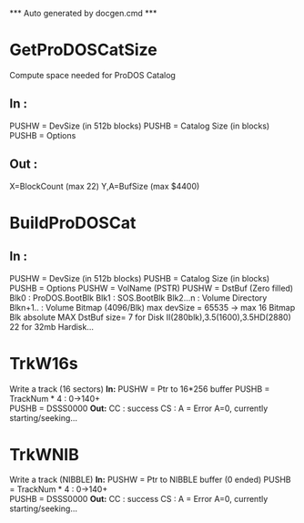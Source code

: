*** Auto generated by docgen.cmd ***  

# GetProDOSCatSize
 Compute space needed for ProDOS Catalog

## In :
 PUSHW = DevSize (in 512b blocks)
 PUSHB = Catalog Size (in blocks)
 PUSHB = Options

## Out : 
 X=BlockCount (max 22)
 Y,A=BufSize  (max $4400)

# BuildProDOSCat

## In :
 PUSHW = DevSize (in 512b blocks)
 PUSHB = Catalog Size (in blocks)
 PUSHB = Options
 PUSHW = VolName (PSTR)
 PUSHW = DstBuf (Zero filled)
  Blk0 : ProDOS.BootBlk
  Blk1 : SOS.BootBlk
  Blk2...n : Volume Directory
  Blkn+1.. : Volume Bitmap (4096/Blk)
  max devSize = 65535 ->  max 16 Bitmap Blk
  absolute MAX DstBuf size=
  7 for Disk II(280blk),3.5(1600),3.5HD(2880)
  22 for 32mb Hardisk...

# TrkW16s
Write a track (16 sectors)
**In:**
 PUSHW = Ptr to 16*256 buffer
 PUSHB = TrackNum * 4	: 0->140+	
 PUSHB = DSSS0000
**Out:**
 CC : success
 CS : A = Error
      A=0, currently starting/seeking...

# TrkWNIB
Write a track (NIBBLE)
**In:**
 PUSHW = Ptr to NIBBLE buffer (0 ended)
 PUSHB = TrackNum * 4	: 0->140+	
 PUSHB = DSSS0000
**Out:**
 CC : success
 CS : A = Error
      A=0, currently starting/seeking...
